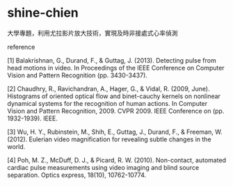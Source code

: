 # shine-chien

大學專題，利用尤拉影片放大技術，實現及時非接處式心率偵測

reference

[1]	Balakrishnan, G., Durand, F., & Guttag, J. (2013). Detecting pulse from head motions in video. In Proceedings of the IEEE Conference on Computer Vision and Pattern Recognition (pp. 3430-3437).

[2]	Chaudhry, R., Ravichandran, A., Hager, G., & Vidal, R. (2009, June). Histograms of oriented optical flow and binet-cauchy kernels on nonlinear dynamical systems for the recognition of human actions. In Computer Vision and Pattern Recognition, 2009. CVPR 2009. IEEE Conference on (pp. 1932-1939). IEEE.

[3]	Wu, H. Y., Rubinstein, M., Shih, E., Guttag, J., Durand, F., & Freeman, W. (2012). Eulerian video magnification for revealing subtle changes in the world.

[4]	Poh, M. Z., McDuff, D. J., & Picard, R. W. (2010). Non-contact, automated cardiac pulse measurements using video imaging and blind source separation. Optics express, 18(10), 10762-10774.
